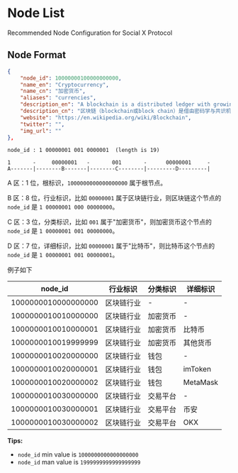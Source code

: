 # Node List

Recommended Node Configuration for Social X Protocol

## Node Format

```json
{
    "node_id": 10000000100000000000,
    "name_en": "Cryptocurrency",
    "name_cn": "加密货币",
    "aliases": "currencies",
    "description_en": "A blockchain is a distributed ledger with growing lists of records (blocks) that are securely linked together via cryptographic hashes.",
    "description_cn": "区块链（blockchain或block chain）是借由密码学与共识机制等技术创建与存储庞大交易资料区块链的点对点网络系统。",
    "website": "https://en.wikipedia.org/wiki/Blockchain",
    "twitter": "",
    "img_url": ""
},
```

```
node_id : 1 00000001 001 0000001  (length is 19)

1       -     00000001   -       001       -      00000001     -
A-------|--------B-------|--------C--------|---------D---------|
```

A 区：1 位，根标识，`1000000000000000000` 属于根节点。

B 区：8 位，行业标识，比如 `00000001` 属于区块链行业，则区块链这个节点的 `node_id` 是 `1 00000001 000 00000000`。

C 区：3 位，分类标识，比如 `001` 属于"加密货币"，则加密货币这个节点的 `node_id` 是 `1 00000001 001 00000000`。

D 区：7 位，详细标识，比如 `00000001` 属于"比特币"，则比特币这个节点的 `node_id` 是 `1 00000001 001 00000001`。

例子如下

| node_id             | 行业标识   | 分类标识 | 详细标识 |
| ------------------- | ---------- | -------- | -------- |
| 1000000010000000000 | 区块链行业 | -        | -        |
| 1000000010010000000 | 区块链行业 | 加密货币 | -        |
| 1000000010010000001 | 区块链行业 | 加密货币 | 比特币   |
| 1000000010019999999 | 区块链行业 | 加密货币 | 其他货币 |
| 1000000010020000000 | 区块链行业 | 钱包     | -        |
| 1000000010020000001 | 区块链行业 | 钱包     | imToken  |
| 1000000010020000002 | 区块链行业 | 钱包     | MetaMask |
| 1000000010030000000 | 区块链行业 | 交易平台 | -        |
| 1000000010030000001 | 区块链行业 | 交易平台 | 币安     |
| 1000000010030000002 | 区块链行业 | 交易平台 | OKX      |

**Tips:**

- `node_id` min value is `1000000000000000000`
- `node_id` man value is `1999999999999999999`
